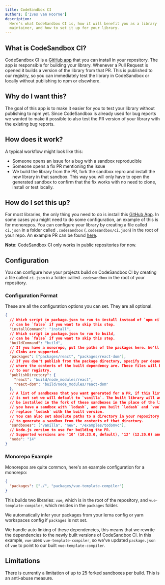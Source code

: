 ```yaml
---
title: CodeSandbox CI
authors: ['Ives van Hoorne']
description:
  Here's what CodeSandbox CI is, how it will benefit you as a library
  maintainer, and how to set it up for your library.
---
```


## What is CodeSandbox CI?

CodeSandbox CI is a [GitHub app](https://github.com/apps/codesandbox) that you
can install in your repository. The app is responsible for building your
library. Whenever a Pull Request is opened it builds a version of the library
from that PR. This is published to our registry, so you can immediately test the
library in CodeSandbox or locally without publishing to npm or elsewhere.

## Why do I want this?

The goal of this app is to make it easier for you to test your library without
publishing to npm yet. Since CodeSandbox is already used for bug reports we
wanted to make it possible to also test the PR version of your library with the
existing bug reports.

## How does it work?

A typical workflow might look like this:

- Someone opens an issue for a bug with a sandbox reproducible
- Someone opens a fix PR mentioning the issue
- We build the library from the PR, fork the sandbox repro and install the new
  library in that sandbox. This way you will only have to open the generated
  sandbox to confirm that the fix works with no need to clone, install or test
  locally.

## How do I set this up?

For most libraries, the only thing you need to do is install this
[GitHub App](https://github.com/apps/codesandbox). In some cases you might need
to do some configuration, an example of this is for monorepos. You can configure
your library by creating a file called `ci.json` in a folder called
`.codesandbox` (`.codesandbox/ci.json`) in the root of your repo. An example PR
can be found [here](https://github.com/facebook/react/pull/17175).

**Note:** CodeSandbox CI only works in public repositories for now.

## Configuration

You can configure how your projects build on CodeSandbox CI by creating a file
called `ci.json` in a folder called `.codesandbox` in the root of your
repository.

### Configuration Format

These are all the configuration options you can set. They are all optional.

```json
{
  // Which script in package.json to run to install instead of `npm ci` or `yarn install`,
  // can be `false` if you want to skip this step.
  "installCommand": "install",
  // Which script in package.json to run to build,
  // can be `false` if you want to skip this step.
  "buildCommand": "build",
  // If you have a monorepo, put the paths of the packages here. We'll infer the package names.
  // Globs are supported.
  "packages": ["packages/react", "packages/react-dom"],
  // If you don't publish from the package directory, specify per dependency
  // where the contents of the built dependency are. These files will be uploaded
  // to our registry.
  "publishDirectory": {
    "react": "build/node_modules/react",
    "react-dom": "build/node_modules/react-dom"
  },
  // A list of sandboxes that you want generated for a PR, if this list
  // is not set we will default to `vanilla`. The built library will automatically
  // be installed in the fork of these sandboxes in the place of the library. So if
  // you have a sandbox with `lodash`, and you built `lodash` and `vue`, we will only
  // replace `lodash` with the built version.
  // You can also set absolute paths to a directory in your repository. We will make sure
  // to generate a sandbox from the contents of that directory.
  "sandboxes": ["vanilla", "new", "/examples/todomvc"],
  // Node.js version to use for building the PR.
  // Supported versions are '10' (10.23.0, default), '12' (12.20.0) and '14' (14.15.1).
  "node": "14"
}
```

### Monorepo Example

Monorepos are quite common, here's an example configuration for a monorepo:

```json
{
  "packages": ["./", "packages/vue-template-compiler"]
}
```

This builds two libraries: `vue`, which is in the root of the repository, and
`vue-template-compiler`, which resides in the `packages` folder.

We automatically infer your packages from your lerna config or yarn workspaces
config if `packages` is not set.

We handle auto linking of these dependencies, this means that we rewrite the
dependencies to the newly built versions of CodeSandbox CI. In this example,
`vue` uses `vue-template-compiler`, so we've updated `package.json` of `vue` to
point to our built `vue-template-compiler`.

## Limitations

There is currently a limitation of up to 25 forked sandboxes per build. This is an anti-abuse measure.
